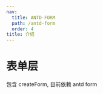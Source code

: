 ```yaml
---
nav:
  title: ANTD-FORM
  path: /antd-form
  order: 4
title: 介绍
---
```


# 表单层
包含 createForm, 目前依赖 antd form
